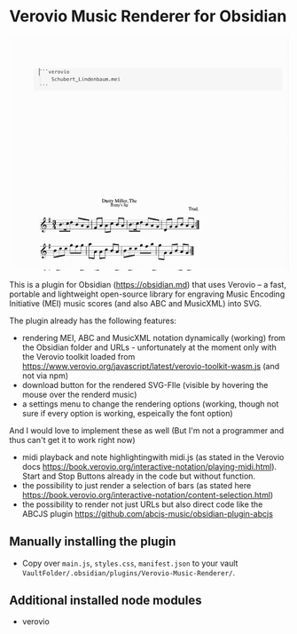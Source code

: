 # Verovio Music Renderer for Obsidian

![](Verovio-Plugin.gif)

This is a plugin for Obsidian (https://obsidian.md) that uses Verovio – a fast, portable and lightweight open-source library for engraving Music Encoding Initiative (MEI) music scores (and also ABC and MusicXML) into SVG.

The plugin already has the following features:
- rendering MEI, ABC and MusicXML notation dynamically (working) from the Obsidian folder and URLs - unfortunately at the moment only with the Verovio toolkit loaded from https://www.verovio.org/javascript/latest/verovio-toolkit-wasm.js (and not via npm)
- download button for the rendered SVG-FIle (visible by hovering the mouse over the renderd music)
- a settings menu to change the rendering options (working, though not sure if every option is working, espeically the font option)

And I would love to implement these as well (But I'm not a programmer and thus can't get it to work right now)
- midi playback and note highlightingwith midi.js (as stated in the Verovio docs https://book.verovio.org/interactive-notation/playing-midi.html). Start and Stop Buttons already in the code but without function.
- the possibility to just render a selection of bars (as stated here https://book.verovio.org/interactive-notation/content-selection.html)
- the possibility to render not just URLs but also direct code like the ABCJS plugin https://github.com/abcjs-music/obsidian-plugin-abcjs


## Manually installing the plugin

- Copy over `main.js`, `styles.css`, `manifest.json` to your vault `VaultFolder/.obsidian/plugins/Verovio-Music-Renderer/`.

## Additional installed node modules
- verovio

